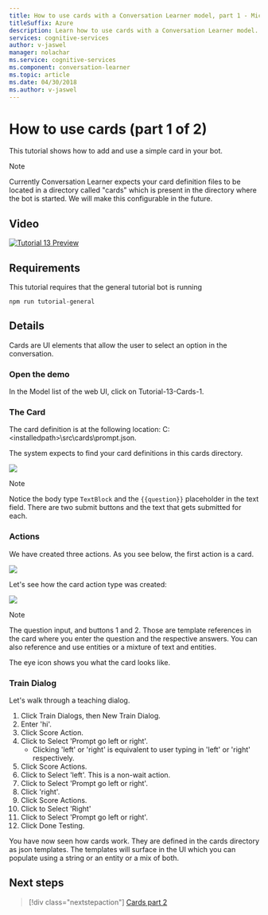 ```yaml
---
title: How to use cards with a Conversation Learner model, part 1 - Microsoft Cognitive Services | Microsoft Docs
titleSuffix: Azure
description: Learn how to use cards with a Conversation Learner model.
services: cognitive-services
author: v-jaswel
manager: nolachar
ms.service: cognitive-services
ms.component: conversation-learner
ms.topic: article
ms.date: 04/30/2018
ms.author: v-jaswel
---
```


# How to use cards (part 1 of 2)

This tutorial shows how to add and use a simple card in your bot.

> [!NOTE]
> Currently Conversation Learner expects your card definition files to be located in a directory called "cards" which is present in the directory where the bot is started. We will make this configurable in the future.

## Video

[![Tutorial 13 Preview](https://aka.ms/cl-tutorial-13-preview)](https://aka.ms/blis-tutorial-13)

## Requirements
This tutorial requires that the general tutorial bot is running

	npm run tutorial-general

## Details

Cards are UI elements that allow the user to select an option in the conversation. 

### Open the demo

In the Model list of the web UI, click on Tutorial-13-Cards-1. 

### The Card

The card definition is at the following location: C:\<installedpath\>\src\cards\prompt.json.

The system expects to find your card definitions in this cards directory.

![](../media/tutorial13_prompt.PNG)

> [!NOTE]
> Notice the body type `TextBlock` and the `{{question}}` placeholder in the text field.
> There are two submit buttons and the text that gets submitted for each.

### Actions

We have created three actions. As you see below, the first action is a card.

![](../media/tutorial13_actions.PNG)

Let's see how the card action type was created:

![](../media/tutorial13_cardaction.PNG)

> [!NOTE]
> The question input, and buttons 1 and 2. Those are template references in the card where you enter the question and the respective answers. You can also reference and use entities or a mixture of text and entities.

The eye icon shows you what the card looks like.

### Train Dialog

Let's walk through a teaching dialog.

1. Click Train Dialogs, then New Train Dialog.
1. Enter 'hi'.
2. Click Score Action.
3. Click to Select 'Prompt go left or right'.
	- Clicking 'left' or 'right' is equivalent to user typing in 'left' or 'right' respectively. 
4. Click Score Actions.
4. Click to Select 'left'. This is a non-wait action.
6. Click to Select 'Prompt go left or right'.
4. Click 'right'.
5. Click Score Actions.
3. Click to Select 'Right'
6. Click to Select 'Prompt go left or right'.
4. Click Done Testing.

You have now seen how cards work. They are defined in the cards directory as json templates. The templates will surface in the UI which you can populate using a string or an entity or a mix of both.

## Next steps

> [!div class="nextstepaction"]
> [Cards part 2](./14-cards-2.md)
